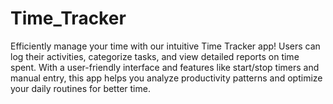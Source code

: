 # Time_Tracker
Efficiently manage your time with our intuitive Time Tracker app! Users can log their activities, categorize tasks, and view detailed reports on time spent. With a user-friendly interface and features like start/stop timers and manual entry, this app helps you analyze productivity patterns and optimize your daily routines for better time.
